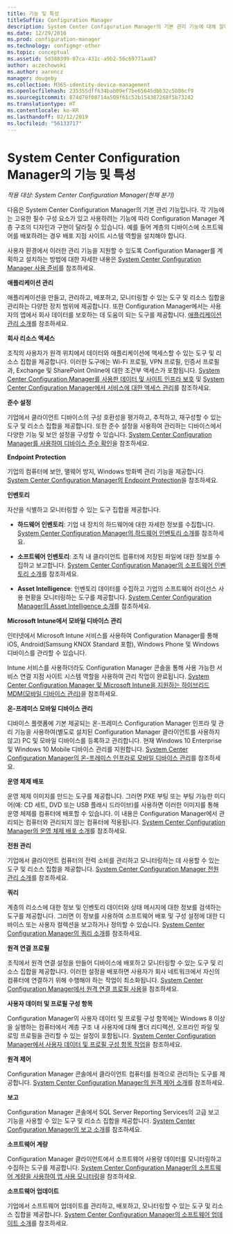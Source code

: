 ```yaml
---
title: 기능 및 특성
titleSuffix: Configuration Manager
description: System Center Configuration Manager의 기본 관리 기능에 대해 알아봅니다.
ms.date: 12/29/2016
ms.prod: configuration-manager
ms.technology: configmgr-other
ms.topic: conceptual
ms.assetid: 5d388399-07ca-431c-a9b2-56c69771aa87
author: aczechowski
ms.author: aaroncz
manager: dougeby
ms.collection: M365-identity-device-management
ms.openlocfilehash: 235355dff634bab09ef7be65645dbb32c5b86cf9
ms.sourcegitcommit: 874d78f08714a509f61c52b154387268f5b73242
ms.translationtype: HT
ms.contentlocale: ko-KR
ms.lasthandoff: 02/12/2019
ms.locfileid: "56133717"
---
```

# <a name="features-and-capabilities-of-system-center-configuration-manager"></a>System Center Configuration Manager의 기능 및 특성

*적용 대상: System Center Configuration Manager(현재 분기)*

다음은 System Center Configuration Manager의 기본 관리 기능입니다. 각 기능에는 고유한 필수 구성 요소가 있고 사용하려는 기능에 따라 Configuration Manager 계층 구조의 디자인과 구현이 달라질 수 있습니다. 예를 들어 계층의 디바이스에 소프트웨어를 배포하려는 경우 배포 지점 사이트 시스템 역할을 설치해야 합니다.  

 사용자 환경에서 이러한 관리 기능을 지원할 수 있도록 Configuration Manager를 계획하고 설치하는 방법에 대한 자세한 내용은 [System Center Configuration Manager 사용 준비](../../../core/plan-design/get-ready.md)를 참조하세요.  

 **애플리케이션 관리**  

 애플리케이션을 만들고, 관리하고, 배포하고, 모니터링할 수 있는 도구 및 리소스 집합을 관리하는 다양한 장치 범위에 제공합니다. 또한 Configuration Manager에서는 사용자의 앱에서 회사 데이터를 보호하는 데 도움이 되는 도구를 제공합니다. [애플리케이션 관리 소개](/sccm/apps/understand/introduction-to-application-management)를 참조하세요.

 **회사 리소스 액세스**  

 조직의 사용자가 원격 위치에서 데이터와 애플리케이션에 액세스할 수 있는 도구 및 리소스 집합을 제공합니다. 이러한 도구에는 Wi-Fi 프로필, VPN 프로필, 인증서 프로필과, Exchange 및 SharePoint Online에 대한 조건부 액세스가 포함됩니다. [System Center Configuration Manager를 사용한 데이터 및 사이트 인프라 보호](../../../protect/understand/protect-data-and-site-infrastructure.md) 및 [System Center Configuration Manager에서 서비스에 대한 액세스 관리](../../../protect/deploy-use/manage-access-to-services.md)를 참조하세요.  

 **준수 설정**  

 기업에서 클라이언트 디바이스의 구성 호환성을 평가하고, 추적하고, 재구성할 수 있는 도구 및 리소스 집합을 제공합니다. 또한 준수 설정을 사용하여 관리하는 디바이스에서 다양한 기능 및 보안 설정을 구성할 수 있습니다. [System Center Configuration Manager를 사용하여 디바이스 준수 확인](../../../compliance/understand/ensure-device-compliance.md)을 참조하세요.  

 **Endpoint Protection**  

 기업의 컴퓨터에 보안, 맬웨어 방지, Windows 방화벽 관리 기능을 제공합니다. [System Center Configuration Manager의 Endpoint Protection](../../../protect/deploy-use/endpoint-protection.md)을 참조하세요.  

 **인벤토리**  

 자산을 식별하고 모니터링할 수 있는 도구 집합을 제공합니다.  

-   **하드웨어 인벤토리**: 기업 내 장치의 하드웨어에 대한 자세한 정보를 수집합니다. [System Center Configuration Manager의 하드웨어 인벤토리 소개](../../../core/clients/manage/inventory/introduction-to-hardware-inventory.md)를 참조하세요.  

-   **소프트웨어 인벤토리**: 조직 내 클라이언트 컴퓨터에 저장된 파일에 대한 정보를 수집하고 보고합니다. [System Center Configuration Manager의 소프트웨어 인벤토리 소개](../../../core/clients/manage/inventory/introduction-to-software-inventory.md)를 참조하세요.  

-   **Asset Intelligence**: 인벤토리 데이터를 수집하고 기업의 소프트웨어 라이선스 사용 현황을 모니터링하는 도구를 제공합니다. [System Center Configuration Manager의 Asset Intelligence 소개](../../../core/clients/manage/asset-intelligence/introduction-to-asset-intelligence.md)를 참조하세요.  

**Microsoft Intune에서 모바일 디바이스 관리**  

 인터넷에서 Microsoft Intune 서비스를 사용하여 Configuration Manager를 통해 iOS, Android(Samsung KNOX Standard 포함), Windows Phone 및 Windows 디바이스를 관리할 수 있습니다.

 Intune 서비스를 사용하더라도 Configuration Manager 콘솔을 통해 사용 가능한 서비스 연결 지점 사이트 시스템 역할을 사용하여 관리 작업이 완료됩니다. [System Center Configuration Manager 및 Microsoft Intune을 지원하는 하이브리드 MDM(모바일 디바이스 관리)](../../../mdm/understand/hybrid-mobile-device-management.md)을 참조하세요.  

 **온-프레미스 모바일 디바이스 관리**  

 디바이스 플랫폼에 기본 제공되는 온-프레미스 Configuration Manager 인프라 및 관리 기능을 사용하여(별도로 설치된 Configuration Manager 클라이언트를 사용하지 않고) PC 및 모바일 디바이스를 등록하고 관리합니다. 현재 Windows 10 Enterprise 및 Windows 10 Mobile 디바이스 관리를 지원합니다. [System Center Configuration Manager의 온-프레미스 인프라로 모바일 디바이스 관리](../../../mdm/understand/manage-mobile-devices-with-on-premises-infrastructure.md)를 참조하세요.  

 **운영 체제 배포**  

 운영 체제 이미지를 만드는 도구를 제공합니다. 그러면 PXE 부팅 또는 부팅 가능한 미디어(예: CD 세트, DVD 또는 USB 플래시 드라이브)를 사용하면 이러한 이미지를 통해 운영 체제를 컴퓨터에 배포할 수 있습니다. 이 내용은 Configuration Manager에서 관리되는 컴퓨터와 관리되지 않는 컴퓨터에 적용됩니다. [System Center Configuration Manager의 운영 체제 배포 소개](../../../osd/understand/introduction-to-operating-system-deployment.md)를 참조하세요.  

 **전원 관리**  

 기업에서 클라이언트 컴퓨터의 전력 소비를 관리하고 모니터링하는 데 사용할 수 있는 도구 및 리소스 집합을 제공합니다. [System Center Configuration Manager 전원 관리 소개](../../../core/clients/manage/power/introduction-to-power-management.md)를 참조하세요.  

 **쿼리**  

 계층의 리소스에 대한 정보 및 인벤토리 데이터와 상태 메시지에 대한 정보를 검색하는 도구를 제공합니다. 그러면 이 정보를 사용하여 소프트웨어 배포 및 구성 설정에 대한 디바이스 또는 사용자 컬렉션을 보고하거나 정의할 수 있습니다. [System Center Configuration Manager의 쿼리 소개](../../../core/servers/manage/introduction-to-queries.md)를 참조하세요.  

 **원격 연결 프로필**  

 조직에서 원격 연결 설정을 만들어 디바이스에 배포하고 모니터링할 수 있는 도구 및 리소스 집합을 제공합니다. 이러한 설정을 배포하면 사용자가 회사 네트워크에서 자신의 컴퓨터에 연결하기 위해 수행해야 하는 작업이 최소화됩니다. [System Center Configuration Manager에서 원격 연결 프로필 사용](/sccm/compliance/deploy-use/create-remote-connection-profiles)을 참조하세요.  

 **사용자 데이터 및 프로필 구성 항목**  

 Configuration Manager의 사용자 데이터 및 프로필 구성 항목에는 Windows 8 이상을 실행하는 컴퓨터에서 계층 구조 내 사용자에 대해 폴더 리디렉션, 오프라인 파일 및 로밍 프로필을 관리할 수 있는 설정이 포함됩니다. [System Center Configuration Manager에서 사용자 데이터 및 프로필 구성 항목 작업](/sccm/compliance/deploy-use/create-user-data-and-profiles-configuration-items)을 참조하세요.  

 **원격 제어**  

 Configuration Manager 콘솔에서 클라이언트 컴퓨터를 원격으로 관리하는 도구를 제공합니다. [System Center Configuration Manager의 원격 제어 소개](../../../core/clients/manage/remote-control/introduction-to-remote-control.md)를 참조하세요.  

 **보고**  

 Configuration Manager 콘솔에서 SQL Server Reporting Services의 고급 보고 기능을 사용할 수 있는 도구 및 리소스 집합을 제공합니다. [System Center Configuration Manager의 보고 소개](../../../core/servers/manage/introduction-to-reporting.md)를 참조하세요.  

 **소프트웨어 계량**  

 Configuration Manager 클라이언트에서 소프트웨어 사용량 데이터를 모니터링하고 수집하는 도구를 제공합니다. [System Center Configuration Manager의 소프트웨어 계량을 사용하여 앱 사용 모니터링](../../../apps/deploy-use/monitor-app-usage-with-software-metering.md)을 참조하세요.  

 **소프트웨어 업데이트**  

 기업에서 소프트웨어 업데이트를 관리하고, 배포하고, 모니터링할 수 있는 도구 및 리소스 집합을 제공합니다. [System Center Configuration Manager의 소프트웨어 업데이트 소개](/sccm/sum/understand/software-updates-introduction)를 참조하세요.  
